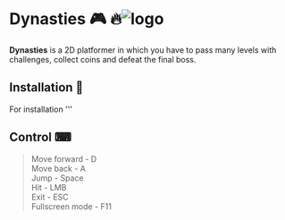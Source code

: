 # Dynasties 🎮 🔥![logo](https://i.imgur.com/wmaB82c.jpg)


**Dynasties** is a 2D platformer in which you have to pass many levels with challenges, collect coins and defeat the final boss.

## Installation 🚀  

For installation '''  

## Сontrol ⌨
> Move forward - D \
> Move back - A \
> Jump - Space \
> Hit - LMB \
>Exit - ESC \
> Fullscreen mode - F11
